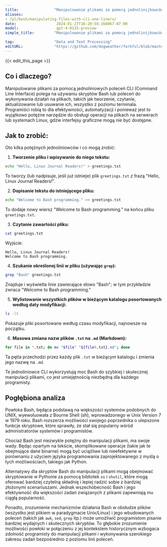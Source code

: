 ```yaml
---
title:                "Manipulowanie plikami za pomocą jednolinijkowców CLI"
aliases:
- /pl/bash/manipulating-files-with-cli-one-liners/
date:                  2024-01-27T16:20:58.168067-07:00
model:                 gpt-4-0125-preview
simple_title:         "Manipulowanie plikami za pomocą jednolinijkowców CLI"

tag:                  "Data and Text Processing"
editURL:              "https://github.com/dogweather/forkful/blob/master/content/pl/bash/manipulating-files-with-cli-one-liners.md"
---
```


{{< edit_this_page >}}

## Co i dlaczego?

Manipulowanie plikami za pomocą jednoliniowych poleceń CLI (Command Line Interface) polega na używaniu skryptów Bash lub poleceń do wykonywania działań na plikach, takich jak tworzenie, czytanie, aktualizowanie lub usuwanie ich, wszystko z poziomu terminala. Programiści robią to dla efektywności, automatyzacji i ponieważ jest to wyjątkowo potężne narzędzie do obsługi operacji na plikach na serwerach lub systemach Linux, gdzie interfejsy graficzne mogą nie być dostępne.

## Jak to zrobić:

Oto kilka potężnych jednoliniowców i co mogą zrobić:

1. **Tworzenie pliku i wpisywanie do niego tekstu:**
```Bash
echo "Hello, Linux Journal Readers!" > greetings.txt
```
To tworzy (lub nadpisuje, jeśli już istnieje) plik `greetings.txt` z frazą "Hello, Linux Journal Readers!".

2. **Dopisanie tekstu do istniejącego pliku:**
```Bash
echo "Welcome to Bash programming." >> greetings.txt
```
To dodaje nowy wiersz "Welcome to Bash programming." na końcu pliku `greetings.txt`.

3. **Czytanie zawartości pliku:**
```Bash
cat greetings.txt
```
Wyjście:
```
Hello, Linux Journal Readers!
Welcome to Bash programming.
```

4. **Szukanie określonej linii w pliku (używając `grep`):**
```Bash
grep "Bash" greetings.txt
```
Znajduje i wyświetla linie zawierające słowo "Bash"; w tym przykładzie zwraca "Welcome to Bash programming."

5. **Wylistowanie wszystkich plików w bieżącym katalogu posortowanych według daty modyfikacji:**
```Bash
ls -lt
```
Pokazuje pliki posortowane według czasu modyfikacji, najnowsze na początku.

6. **Masowa zmiana nazw plików `.txt` na `.md` (Markdown):**
```Bash
for file in *.txt; do mv "$file" "${file%.txt}.md"; done
```
Ta pętla przechodzi przez każdy plik `.txt` w bieżącym katalogu i zmienia jego nazwę na `.md`.

Te jednoliniowce CLI wykorzystują moc Bash do szybkiej i skutecznej manipulacji plikami, co jest umiejętnością niezbędną dla każdego programisty.

## Pogłębiona analiza

Powłoka Bash, będąca podstawą na większości systemów podobnych do UNIX, wyewoluowała z Bourne Shell (sh), wprowadzonego w Unix Version 7 w 1979 roku. Bash rozszerza możliwości swojego poprzednika o ulepszone funkcje skryptowe, które sprawiły, że stał się popularny wśród administratorów systemów i programistów.

Chociaż Bash jest niezwykle potężny do manipulacji plikami, ma swoje wady. Będąc opartym na tekście, skomplikowane operacje (takie jak te obejmujące dane binarne) mogą być uciążliwe lub nieefektywne w porównaniu z użyciem języka programowania zaprojektowanego z myślą o tych możliwościach, takiego jak Python.

Alternatywy dla skryptów Bash do manipulacji plikami mogą obejmować skryptowanie w Pythonie za pomocą bibliotek `os` i `shutil`, które mogą oferować bardziej czytelną składnię i lepiej radzić sobie z bardziej złożonymi scenariuszami. Jednak wszechobecność Bash i jego efektywność dla większości zadań związanych z plikami zapewniają mu ciągłą popularność.

Ponadto, zrozumienie mechanizmów działania Bash w obsłudze plików (wszystko jest plikiem w paradygmacie Unix/Linux) i jego wbudowanych poleceń (takich jak `awk`, `sed`, `grep` itp.) może umożliwić programistom pisanie bardziej wydajnych i skutecznych skryptów. To głębokie zrozumienie możliwości powłoki w połączeniu z jej kontekstem historycznym wzbogaca zdolność programisty do manipulacji plikami i wykonywania szerokiego zakresu zadań bezpośrednio z poziomu linii poleceń.
